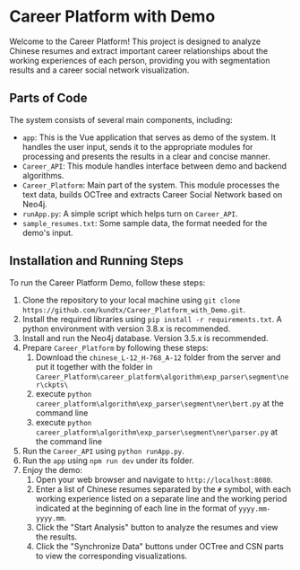 # Career Platform with Demo

Welcome to the Career Platform! This project is designed to analyze Chinese resumes and extract important career relationships about the working experiences of each person, providing you with segmentation results and a career social network visualization.

## Parts of Code

The system consists of several main components, including:

- `app`: This is the Vue application that serves as demo of the system. It handles the user input, sends it to the appropriate modules for processing and presents the results in a clear and concise manner.
- `Career_API`: This module handles interface between demo and backend algorithms.
- `Career_Platform`: Main part of the system. This module processes the text data, builds OCTree and extracts Career Social Network based on Neo4j.
- `runApp.py`: A simple script which helps turn on `Career_API`.
- `sample_resumes.txt`: Some sample data, the format needed for the demo's input.

## Installation and Running Steps

To run the Career Platform Demo, follow these steps:

1. Clone the repository to your local machine using `git clone https://github.com/kundtx/Career_Platform_with_Demo.git`.
2. Install the required libraries using `pip install -r requirements.txt`. A python environment with version 3.8.x is recommended.
3. Install and run the Neo4j database. Version 3.5.x is recommended.
4. Prepare `Career_Platform` by following these steps:
   1. Download the `chinese_L-12_H-768_A-12` folder from the server and put it together with the folder in `Career_Platform\career_platform\algorithm\exp_parser\segment\ner\ckpts\ ` 
   2. execute `python career_platform\algorithm\exp_parser\segment\ner\bert.py` at the command line  
   3. execute `python career_platform\algorithm\exp_parser\segment\ner\parser.py` at the command line
5. Run the `Career_API` using `python runApp.py`.
6. Run the `app` using `npm run dev` under its folder.
7. Enjoy the demo:
   1. Open your web browser and navigate to `http://localhost:8080`.
   2. Enter a list of Chinese resumes separated by the `#` symbol, with each working experience listed on a separate line and the working period indicated at the beginning of each line in the format of `yyyy.mm-yyyy.mm`.
   3.  Click the "Start Analysis" button to analyze the resumes and view the results.
   4.  Click the "Synchronize Data" buttons under OCTree and CSN parts to view the corresponding visualizations.
